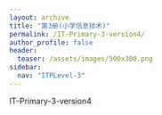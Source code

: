 ```yaml
---
layout: archive
title: "第3册(小学信息技术)"
permalink: /IT-Primary-3-version4/
author_profile: false
header:
  teaser: /assets/images/500x300.png
sidebar:
  nav: "ITPLevel-3"
---
```


IT-Primary-3-version4
